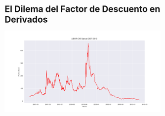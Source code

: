 # El Dilema del Factor de Descuento en Derivados
<p align="center">
   <img src="https://raw.githubusercontent.com/ArathReyes/El-Dilema-del-Factor-de-Descuento/main/libor_ois.png"/>
</p>

